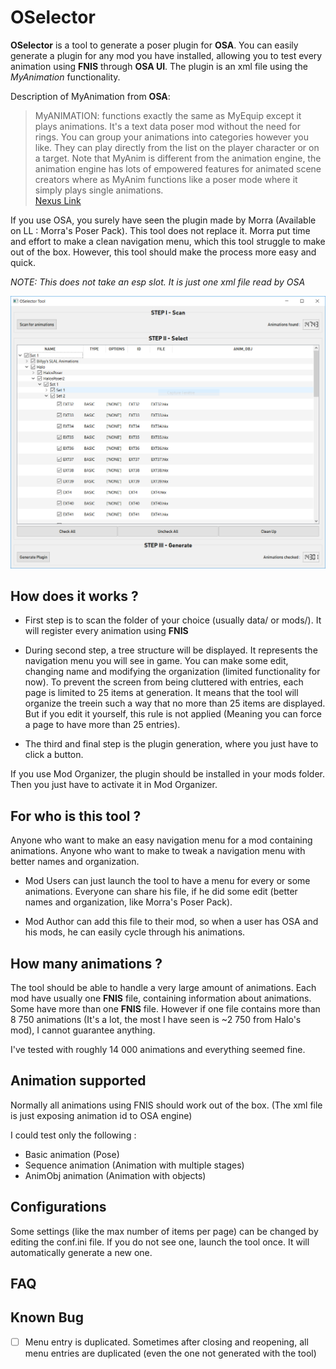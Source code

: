 # OSelector

**OSelector** is a tool to generate a poser plugin for **OSA**. You can easily generate
a plugin for any mod you have installed, allowing you to test every animation using **FNIS**
through **OSA UI**.
The plugin is an xml file using the *MyAnimation* functionality.

Description of MyAnimation from **OSA**:  

> MyANIMATION: functions exactly the same as MyEquip except it plays animations. 
> It's a text data poser mod without the need for rings. You can group your animations into categories however you like. 
> They can play directly from the list on the player character or on a target. Note that MyAnim is different from the animation engine, 
> the animation engine has lots of empowered features for animated scene creators where as MyAnim functions like a poser mode
> where it simply plays single animations.  
[Nexus Link](https://www.nexusmods.com/skyrim/mods/76744/?tab=description&topic_id=5756447)

If you use OSA, you surely have seen the plugin made by Morra
(Available on LL : Morra's Poser Pack). This tool does not replace it. Morra put time and effort
to make a clean navigation menu, which this tool struggle to make out of the box. However, this tool should
make the process more easy and quick.

*NOTE: This does not take an esp slot. It is just one xml file read by OSA*

![Tool Overview](ressources/tool_overview.png)

## How does it works ?

* First step is to scan the folder of your choice (usually data/ or mods/).
It will register every animation using **FNIS**

* During second step, a tree structure will be displayed. It represents the navigation menu
you will see in game. You can make some edit, changing name and modifying the organization (limited functionality for now).
To prevent the screen from being cluttered with entries, each page is limited to 25 items at generation.
It means that the tool will organize the treein such a way that no more than 25 items are displayed.
But if you edit it yourself, this rule is not applied (Meaning you can force a page to have more than 25 entries). 

* The third and final step is the plugin generation, where you just have to click a button.

If you use Mod Organizer, the plugin should be installed in your mods folder. Then you just have to
activate it in Mod Organizer. 



## For who is this tool ?

Anyone who want to make an easy navigation menu for a mod containing animations.
Anyone who want to make to tweak a navigation menu with better names and organization.

* Mod Users can just launch the tool to have a menu for every or some animations. Everyone 
can share his file, if he did some edit (better names and organization, like Morra's Poser Pack).

* Mod Author can add this file to their mod, so when a user has OSA and his mods, he can easily
cycle through his animations. 

## How many animations ?

The tool should be able to handle a very large amount of animations. Each mod have usually one
**FNIS** file, containing information about animations. Some have more than one **FNIS** file.
However if one file contains more than 8 750 animations (It's a lot, the most I have seen
is ~2 750 from Halo's mod), I cannot guarantee anything.

I've tested with roughly 14 000 animations and everything seemed fine.



## Animation supported
  Normally all animations using FNIS should work out of the box. (The xml file is just
  exposing animation id to OSA engine)
  
  I could test only the following :
  
* Basic animation (Pose)
* Sequence animation (Animation with multiple stages) 
* AnimObj animation (Animation with objects)



## Configurations

Some settings (like the max number of items per page) can be changed by editing the conf.ini file. If you do not see one, launch the tool once.
It will automatically generate a new one.



## FAQ



## Known Bug

 - [ ] Menu entry is duplicated. Sometimes after closing and reopening, all menu entries are
 duplicated (even the one not generated with the tool)
